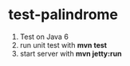 test-palindrome
===============

1. Test on Java 6 
2. run unit test with __mvn test__
3. start server with __mvn jetty:run__

